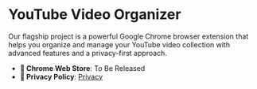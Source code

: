 # YouTube Video Organizer

Our flagship project is a powerful Google Chrome browser extension that helps you organize and manage your YouTube video collection with advanced features and a privacy-first approach.

- **🛒 Chrome Web Store**: To Be Released
- **📄 Privacy Policy**: [Privacy](./PRIVACY.md)